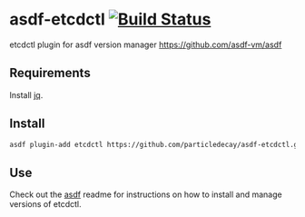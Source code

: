 # asdf-etcdctl [![Build Status](https://travis-ci.org/particledecay/asdf-etcdctl.svg?branch=master)](https://travis-ci.org/particledecay/asdf-etcdctl)
etcdctl plugin for asdf version manager https://github.com/asdf-vm/asdf

## Requirements
Install [jq](https://stedolan.github.io/jq/).

## Install
```bash
asdf plugin-add etcdctl https://github.com/particledecay/asdf-etcdctl.git
```

## Use
Check out the [asdf](https://github.com/asdf-vm/asdf) readme for instructions on how to install and manage versions of etcdctl.